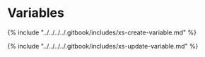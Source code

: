 # Variables

{% include "../../../../.gitbook/includes/xs-create-variable.md" %}

{% include "../../../../.gitbook/includes/xs-update-variable.md" %}
